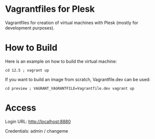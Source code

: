 # Vagrantfiles for Plesk

Vagrantfiles for creation of virtual machines with Plesk (mostly for development purposes).

# How to Build

Here is an example on how to build the virtual machine:

    cd 12.5 ; vagrant up

If you want to build an image from scratch, Vagrantfile.dev can be used:

    cd preview ; VAGRANT_VAGRANTFILE=Vagrantfile.dev vagrant up

# Access

Login URL: [http://localhost:8880](http://localhost:8880)

Credentials: admin / changeme
